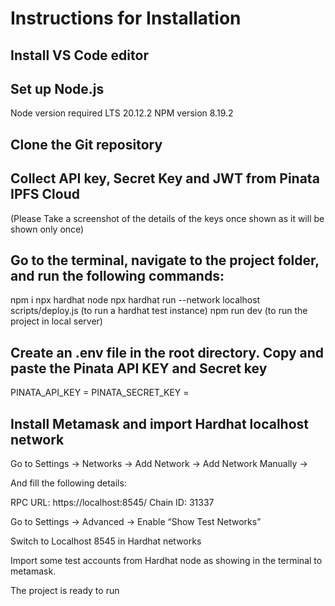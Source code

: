 # Instructions for Installation

## Install VS Code editor 

## Set up Node.js
Node version required LTS 20.12.2
NPM version 8.19.2

## Clone the Git repository

## Collect API key, Secret Key and JWT from Pinata IPFS Cloud
(Please Take a screenshot of the details of the keys once shown as it will be shown only once)

## Go to the terminal, navigate to the project folder, and run the following commands:

npm i
npx hardhat  node
npx hardhat run --network localhost scripts/deploy.js (to run a hardhat test instance)
npm run dev (to run the project in local server)

## Create an .env file in the root directory. Copy and paste the Pinata API KEY and Secret key
	
PINATA_API_KEY = 
PINATA_SECRET_KEY = 

## Install Metamask and import Hardhat localhost network

Go to Settings -> Networks -> Add Network -> Add Network Manually -> 

And fill the following details: 

RPC URL: https://localhost:8545/
Chain ID: 31337

Go to Settings -> Advanced -> Enable “Show Test Networks”

Switch to Localhost 8545 in Hardhat networks

Import some test accounts from Hardhat node as showing in the terminal to metamask.

The project is ready to run  

